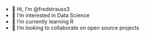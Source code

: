 - 👋 Hi, I’m @fredstrauss3
- 👀 I’m interested in Data Science
- 🌱 I’m currently learning R
- 💞️ I’m looking to collaborate on open source projects
